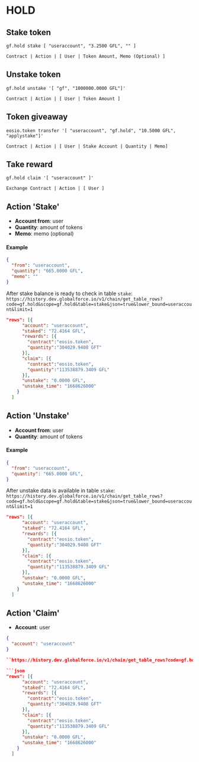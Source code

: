 # HOLD

## Stake token
```
gf.hold stake [ "useraccount", "3.2500 GFL", "" ]
```
``Contract | Action | [ User | Token Amount, Memo (Optional) ]``

## Unstake token
```
gf.hold unstake '[ "gf", "1000000.0000 GFL"]'
```
``Contract | Action | [ User | Token Amount ]``

## Token giveaway
```
eosio.token transfer '[ "useraccount", "gf.hold", "10.5000 GFL", "applystake"]'
```
``Contract | Action | [ User | Stake Account | Quantity | Memo]``
## Take reward
```
gf.hold claim '[ "useraccount" ]'
```
``Exchange Contract | Action | [ User ]``

## Action '**Stake**'
- **Account from**: user
- **Quantity**: amount of tokens
- **Memo**: memo (optional)

#### Example
```json
{
  "from": "useraccount",
  "quantity": "665.0000 GFL",
  "memo": ""
}
```

After stake balance is ready to check in table ``stake``:
``https://history.dev.globalforce.io/v1/chain/get_table_rows?code=gf.hold&scope=gf.hold&table=stake&json=true&lower_bound=useraccount&limit=1``

```json
"rows": [{
      "account": "useraccount",				
      "staked": "72.4164 GFL",				
      "rewards": [{							
		"contract":"eosio.token",
		"quantity":"304029.9408 GFT"
	  }],
      "claim": [{
		"contract":"eosio.token",
		"quantity":"113538879.3409 GFL"
	  }],
      "unstake": "0.0000 GFL",
      "unstake_time": "1668626000"
    }
  ]
```

## Action '**Unstake**'
- **Account from**: user
- **Quantity**: amount of tokens


#### Example
```json
{
  "from": "useraccount",
  "quantity": "665.0000 GFL",
}
```

After unstake data is available in table ``stake``:
``https://history.dev.globalforce.io/v1/chain/get_table_rows?code=gf.hold&scope=gf.hold&table=stake&json=true&lower_bound=useraccount&limit=1``

```json
"rows": [{
      "account": "useraccount",		
      "staked": "72.4164 GFL",		
      "rewards": [{					
		"contract":"eosio.token",
		"quantity":"304029.9408 GFT"
	  }],
      "claim": [{							
		"contract":"eosio.token",
		"quantity":"113538879.3409 GFL"
	  }],
      "unstake": "0.0000 GFL",
      "unstake_time": "1668626000"
    }
  ]
```

## Action '**Claim**'
- **Account**: user

```json
{
  "account": "useraccount"
}

``https://history.dev.globalforce.io/v1/chain/get_table_rows?code=gf.hold&scope=gf.hold&table=stake&json=true&lower_bound=useraccount&limit=1``

```json
"rows": [{
      "account": "useraccount",		
      "staked": "72.4164 GFL",		
      "rewards": [{					
		"contract":"eosio.token",
		"quantity":"304029.9408 GFT"
	  }],
      "claim": [{
		"contract":"eosio.token",
		"quantity":"113538879.3409 GFL"
	  }],
      "unstake": "0.0000 GFL",			
      "unstake_time": "1668626000"		
    }
  ]
```